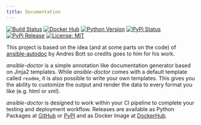 ```yaml
---
title: Documentation
---
```


[![Build Status](https://img.shields.io/drone/build/xoxys/ansible-doctor?logo=drone)](https://cloud.drone.io/xoxys/ansible-doctor/)
[![Docker Hub](https://img.shields.io/badge/docker-latest-blue.svg?logo=docker&logoColor=white)](https://hub.docker.com/r/xoxys/ansible-doctor/)
[![Python Version](https://img.shields.io/pypi/pyversions/ansible-doctor.svg)](https://pypi.org/project/ansible-doctor/)
[![PyPi Status](https://img.shields.io/pypi/status/ansible-doctor.svg)](https://pypi.org/project/ansible-doctor/)
[![PyPi Release](https://img.shields.io/pypi/v/ansible-doctor.svg)](https://pypi.org/project/ansible-doctor/)
[![License: MIT](https://img.shields.io/badge/License-MIT-blue.svg?label=license)](LICENSE)

This project is based on the idea (and at some parts on the code) of [ansible-autodoc](https://github.com/AndresBott/ansible-autodoc) by Andres Bott so credits goes to him for his work.

_ansible-doctor_ is a simple annotation like documentation generator based on Jinja2 templates. While _ansible-doctor_ comes with a default template called `readme`, it is also possible to write your own templates. This gives you the ability to customize the output and render the data to every format you like (e.g. html or xml).

_ansible-doctor_ is designed to work within your CI pipeline to complete your testing and deployment workflow. Releases are available as Python Packages at [GitHub](https://github.com/xoxys/ansible-doctor/releases) or [PyPI](https://pypi.org/project/ansible-doctor/) and as Docker Image at [DockerHub](https://hub.docker.com/r/xoxys/ansible-doctor).
